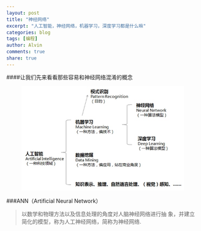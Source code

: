 ```yaml
---
layout: post
title: "神经网络"
excerpt: "人工智能，神经网络，机器学习，深度学习都是什么嘛"
categories: blog
tags: [编程]
author: Alvin
comments: true
share: true
---
```



####让我们先来看看那些容易和神经网络混淆的概念
<figure >
<img src="/postimage/神经网络.jpg" alt="wechat">
</figure>   

###ANN（Artificial Neural Network）  
>以数学和物理方法以及信息处理的角度对人脑神经网络进行抽
象，并建立简化的模型，称为人工神经网络，简称为神经网络.   


<!-- 多说评论框 start -->
<div class="ds-thread" data-thread-key="ASD" data-title="ASD" ></div>
<!-- 多说评论框 end -->
<!-- 多说公共JS代码 start (一个网页只需插入一次) -->
<script type="text/javascript">
var duoshuoQuery = {short_name:"goaheadalvin"};
(function() {
var ds = document.createElement('script');
ds.type = 'text/javascript';ds.async = true;
ds.src = (document.location.protocol == 'https:' ? 'https:' : 'http:') + '//static.duoshuo.com/embed.js';
ds.charset = 'UTF-8';
(document.getElementsByTagName('head')[0] 
|| document.getElementsByTagName('body')[0]).appendChild(ds);
})();
</script>
<!-- 多说公共JS代码 end -->